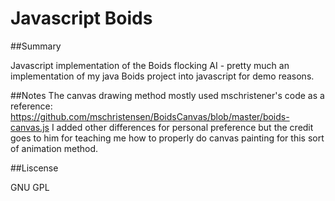 # Javascript Boids

##Summary

Javascript implementation of the Boids flocking AI - pretty much an implementation of my java Boids project into javascript for demo reasons.

##Notes
The canvas drawing method mostly used mschristener's code as a reference: https://github.com/mschristensen/BoidsCanvas/blob/master/boids-canvas.js 
I added other differences for personal preference but the credit goes to him for teaching me how to properly do canvas painting for this sort of animation method.

##Liscense

GNU GPL